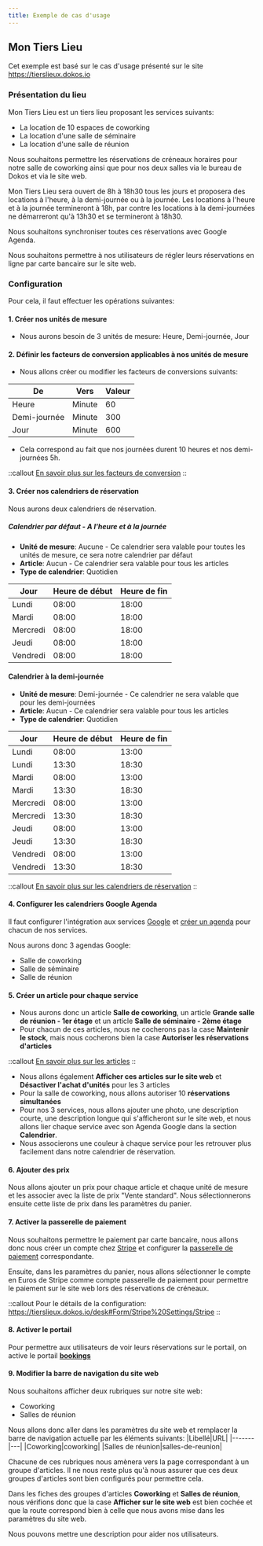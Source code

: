 ```yaml
---
title: Exemple de cas d'usage
---
```


## Mon Tiers Lieu

Cet exemple est basé sur le cas d'usage présenté sur le site https://tierslieux.dokos.io

### Présentation du lieu

Mon Tiers Lieu est un tiers lieu proposant les services suivants:

- La location de 10 espaces de coworking
- La location d'une salle de séminaire
- La location d'une salle de réunion

Nous souhaitons permettre les réservations de créneaux horaires pour notre salle de coworking ainsi que pour nos deux salles via le bureau de Dokos et via le site web.

Mon Tiers Lieu sera ouvert de 8h à 18h30 tous les jours et proposera des locations à l'heure, à la demi-journée ou à la journée. Les locations à l'heure et à la journée termineront à 18h, par contre les locations à la demi-journées ne démarreront qu'à 13h30 et se termineront à 18h30.

Nous souhaitons synchroniser toutes ces réservations avec Google Agenda.

Nous souhaitons permettre à nos utilisateurs de régler leurs réservations en ligne par carte bancaire sur le site web.

### Configuration

Pour cela, il faut effectuer les opérations suivantes:

#### 1. Créer nos unités de mesure
* Nous aurons besoin de 3 unités de mesure: Heure, Demi-journée, Jour

#### 2. Définir les facteurs de conversion applicables à nos unités de mesure
*	Nous allons créer ou modifier les facteurs de conversions suivants:

|De|Vers    |Valeur|
|----|------|------|
|Heure|Minute|60   |
|Demi-journée|Minute|300   |
|Jour |Minute|600  |

* Cela correspond au fait que nos journées durent 10 heures et nos demi-journées 5h.

::callout
[En savoir plus sur les facteurs de conversion](/dokos/lieu/reservations-articles#les-facteurs-de-conversion)
::

#### 3. Créer nos calendriers de réservation

Nous aurons deux calendriers de réservation.

##### Calendrier par défaut - A l'heure et à la journée
- **Unité de mesure**: Aucune - Ce calendrier sera valable pour toutes les unités de mesure, ce sera notre calendrier par défaut
- **Article**: Aucun - Ce calendrier sera valable pour tous les articles
- **Type de calendrier**: Quotidien

 |Jour|Heure de début|Heure de fin|
 |----|--------------|------------|
 |Lundi|08:00|18:00|
 |Mardi|08:00|18:00|
 |Mercredi|08:00|18:00|
 |Jeudi|08:00|18:00|
 |Vendredi|08:00|18:00|

#### Calendrier à la demi-journée
- **Unité de mesure**: Demi-journée - Ce calendrier ne sera valable que pour les demi-journées
- **Article**: Aucun - Ce calendrier sera valable pour tous les articles
- **Type de calendrier**: Quotidien

|Jour|Heure de début|Heure de fin|
|----|--------------|------------|
|Lundi|08:00|13:00|
|Lundi|13:30|18:30|
|Mardi|08:00|13:00|
|Mardi|13:30|18:30|
|Mercredi|08:00|13:00|
|Mercredi|13:30|18:30|
|Jeudi|08:00|13:00|
|Jeudi|13:30|18:30|
|Vendredi|08:00|13:00|
|Vendredi|13:30|18:30|

::callout
[En savoir plus sur les calendriers de réservation](/dokos/lieu/reservations-articles#diff%C3%A9rents-calendriers-par-unit%C3%A9-de-mesure)
::

#### 4. Configurer les calendriers Google Agenda

Il faut configurer l'intégration aux services [Google](/dokos/integrations/google) et [créer un agenda](/dokos/integrations/google-calendar) pour chacun de nos services.

Nous aurons donc 3 agendas Google:
- Salle de coworking
- Salle de séminaire
- Salle de réunion

#### 5. Créer un article pour chaque service
* Nous aurons donc un article **Salle de coworking**, un article **Grande salle de réunion - 1er étage** et un article **Salle de séminaire - 2ème étage**
* Pour chacun de ces articles, nous ne cocherons pas la case **Maintenir le stock**, mais nous cocherons bien la case **Autoriser les réservations d'articles**

::callout
[En savoir plus sur les articles](/dokos/parametrage/articles)
::

* Nous allons également **Afficher ces articles sur le site web** et **Désactiver l'achat d'unités** pour les 3 articles
* Pour la salle de coworking, nous allons autoriser 10 **réservations simultanées**
* Pour nos 3 services, nous allons ajouter une photo, une description courte, une description longue qui s'afficheront sur le site web, et nous allons lier chaque service avec son Agenda Google dans la section **Calendrier**.
* Nous associerons une couleur à chaque service pour les retrouver plus facilement dans notre calendrier de réservation.

#### 6. Ajouter des prix

Nous allons ajouter un prix pour chaque article et chaque unité de mesure et les associer avec la liste de prix "Vente standard".
Nous sélectionnerons ensuite cette liste de prix dans les paramètres du panier.

#### 7. Activer la passerelle de paiement

Nous souhaitons permettre le paiement par carte bancaire, nous allons donc nous créer un compte chez [Stripe](/integrations/payments/stripe) et configurer la [passerelle de paiement](/dokos/comptabilite/passerelles-paiements) correspondante.

Ensuite, dans les paramètres du panier, nous allons sélectionner le compte en Euros de Stripe comme compte passerelle de paiement pour permettre le paiement sur le site web lors des réservations de créneaux.

::callout
Pour le détails de la configuration: https://tierslieux.dokos.io/desk#Form/Stripe%20Settings/Stripe
::


#### 8. Activer le portail

Pour permettre aux utilisateurs de voir leurs réservations sur le portail, on active le portail **[bookings](https://doc.dokos.io/fr/venue/item-booking#int%C3%A9gration-google-agenda)**

#### 9. Modifier la barre de navigation du site web

Nous souhaitons afficher deux rubriques sur notre site web:
- Coworking
- Salles de réunion

Nous allons donc aller dans les paramètres du site web et remplacer la barre de navigation actuelle par les éléments suivants:
|Libellé|URL|
|-------|---|
|Coworking|coworking|
|Salles de réunion|salles-de-reunion|

Chacune de ces rubriques nous amènera vers la page correspondant à un groupe d'articles.
Il ne nous reste plus qu'à nous assurer que ces deux groupes d'articles sont bien configurés pour permettre cela.

Dans les fiches des groupes d'articles **Coworking** et **Salles de réunion**, nous vérifions donc que la case **Afficher sur le site web** est bien cochée et que la route correspond bien à celle que nous avons mise dans les paramètres du site web.

Nous pouvons mettre une description pour aider nos utilisateurs.